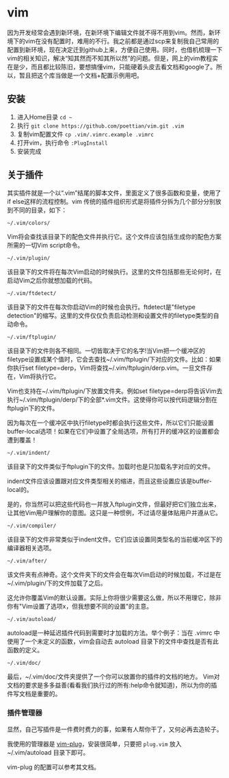 vim
===============

因为开发经常会遇到新环境，在新环境下编辑文件就不得不用到vim。然而，新环境下的vim在没有配置时，难用的不行。我之前都是通过scp来复制我自己常用的配置到新环境，现在决定迁到github上来，方便自己使用。同时，也借机梳理一下vim的相关知识，解决“知其然而不知其所以然”的问题。但是，网上的vim教程实在是少，而且都比较陈旧，要想搞懂vim，只能硬着头皮去看文档和google了。所以，暂且把这个库当做是一个文档+配置示例用吧。

## 安装

1. 进入Home目录 `cd ~`
2. 执行 `git clone https://github.com/poettian/vim.git .vim`
3. 复制vim配置文件 `cp .vim/.vimrc.example .vimrc`
4. 打开vim，执行命令 `:PlugInstall`
5. 安装完成

## 关于插件

其实插件就是一个以“.vim”结尾的脚本文件，里面定义了很多函数和变量，使用了if else这样的流程控制。vim 传统的插件组织形式是将插件分拆为几个部分分别放到不同的目录，如下：

`~/.vim/colors/`

Vim将会查找该目录下的配色文件并执行它。这个文件应该包括生成你的配色方案所需的一切Vim script命令。

`~/.vim/plugin/`

该目录下的文件将在每次Vim启动的时候执行。这里的文件包括那些无论何时，在启动Vim之后你就想加载的代码。

`~/.vim/ftdetect/`

该目录下的文件在每次你启动Vim的时候也会执行。ftdetect是"filetype detection"的缩写。这里的文件仅仅负责启动检测和设置文件的filetype类型的自动命令。

`~/.vim/ftplugin/`

该目录下的文件则各不相同。一切皆取决于它的名字!当Vim把一个缓冲区的filetype设置成某个值时，它会去查找~/.vim/ftplugin/下对应的文件。比如：如果你执行set filetype=derp，Vim将查找~/.vim/ftplugin/derp.vim。一旦文件存在，Vim将执行它。

Vim也支持在~/.vim/ftplugin/下放置文件夹。例如set filetype=derp将告诉Vim去执行~/.vim/ftplugin/derp/下的全部*.vim文件。这使得你可以按代码逻辑分割在ftplugin下的文件。

因为每次在一个缓冲区中执行filetype时都会执行这些文件，所以它们只能设置buffer-local选项！如果在它们中设置了全局选项，所有打开的缓冲区的设置都会遭到覆盖！

`~/.vim/indent/`

该目录下的文件类似于ftplugin下的文件。加载时也是只加载名字对应的文件。

indent文件应该设置跟对应文件类型相关的缩进，而且这些设置应该是buffer-local的。

是的，你当然可以把这些代码也一并放入ftplugin文件，但最好把它们独立出来，让其他Vim用户理解你的意图。这只是一种惯例，不过请尽量体贴用户并遵从它。

`~/.vim/compiler/`

该目录下的文件非常类似于indent文件。它们应该设置同类型名的当前缓冲区下的编译器相关选项。

`~/.vim/after/`

该文件夹有点神奇。这个文件夹下的文件会在每次Vim启动的时候加载，不过是在~/.vim/plugin/下的文件加载了之后。

这允许你覆盖Vim的默认设置。实际上你将很少需要这么做，所以不用理它，除非你有"Vim设置了选项x，但我想要不同的设置"的主意。

`~/.vim/autoload/`

autoload是一种延迟插件代码到需要时才加载的方法。举个例子：当在 .vimrc 中使用了一个未定义的函数，vim会自动去 autoload 目录下的文件中查找是否有此函数的定义。

`~/.vim/doc/`

最后，~/.vim/doc/文件夹提供了一个你可以放置你的插件的文档的地方。 Vim对文档的要求是多多益善(看看我们执行过的所有:help命令就知道)，所以为你的插件写文档是重要的。

### 插件管理器

显然，自己写插件是一件费时费力的事，如果有人帮你干了，又何必再去造轮子。

我使用的管理器是 [vim-plug](https://github.com/junegunn/vim-plug)，安装很简单，只要把 `plug.vim` 放入 ~/.vim/autoload 目录下即可。

vim-plug 的配置可以参考其文档。
